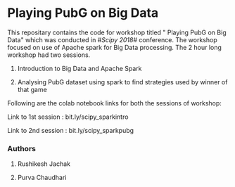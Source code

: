 # Playing PubG on Big Data 

This repositary contains the code for workshop titled " Playing PubG on Big Data" which was conducted in #*Scipy 2018*# conference. The workshop focused on use of Apache spark for Big Data processing. The 2 hour long workshop had two sessions.

1. Introduction to Big Data and Apache Spark

2. Analysing PubG dataset using spark to find strategies used by winner of that game

Following are the colab notebook links for both the sessions of workshop: 

Link to 1st session : bit.ly/scipy_sparkintro

Link to 2nd session : bit.ly/scipy_sparkpubg

### Authors
1. Rushikesh Jachak

2. Purva Chaudhari
